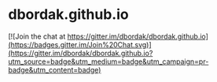 # dbordak.github.io

[![Join the chat at https://gitter.im/dbordak/dbordak.github.io](https://badges.gitter.im/Join%20Chat.svg)](https://gitter.im/dbordak/dbordak.github.io?utm_source=badge&utm_medium=badge&utm_campaign=pr-badge&utm_content=badge)
